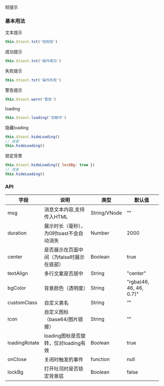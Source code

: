 轻提示
### 基本用法
文本提示
```js 
this.$toast.txt('哈哈哈')
```

成功提示
```js 
this.$toast.txt('操作成功')
```
失败提示
```js 
this.$toast.txt('操作失败')
```
警告提示
```js 
this.$toast.warn('警告')
```
loading
```js 
this.$toast.loading('加载中')
```
隐藏loading
```js 
this.$toast.hideLoading()
// 或者
this.hideLoading()
```
锁定背景
```js
this.$toast.hideLoading({ lockBg: true })
// 或者
this.hideLoading()
```
### API

| 字段          | 说明                                      | 类型         | 默认值                  |
| ------------- | ----------------------------------------- | ------------ | ----------------------- |
| msg           | 消息文本内容,支持传入HTML                 | String/VNode | ""                      |
| duration      | 展示时长（毫秒），为0时toast不会自动消失  | Number       | 2000                    |
| center        | 是否展示在页面中间（为false时展示在底部） | Boolean      | true                    |
| textAlign     | 多行文案是否居中                          | String       | "center"                |
| bgColor       | 背景颜色（透明度）                        | String       | "rgba(46, 46, 46, 0.7)" |
| customClass   | 自定义类名                                | String       | ""                      |
| icon          | 自定义图标（base64/图片链接）             | String       | ""                      |
| loadingRotate | loading图标是否旋转，仅对loading有效      | Boolean      | true                    |
| onClose       | 关闭时触发的事件                          | function     | null                    |
| lockBg        | 打开吐司时是否锁定背景层                  | Boolean      | false                    |
